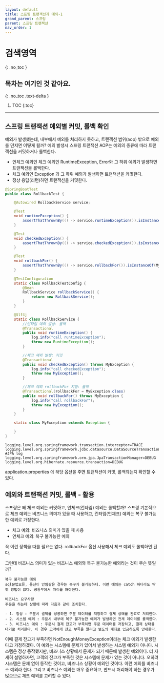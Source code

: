 ```yaml
---
layout: default
title: 스프링 트랜잭션과 예외-1
grand_parent: 스프링
parent: 스프링 트랜잭션
nav_order: 1
---
```


# 검색영역
{: .no_toc }

## 목차는 여기인 것 같아요.
{: .no_toc .text-delta }

1. TOC
{:toc}

---

## 스프링 트랜잭션 예외별 커밋, 롤백 확인

예외가 발생했는데, 내부에서 예외를 처리하지 못하고, 트랜잭션 범위(aop) 밖으로 예외를 던지면 어떻게 될까?
예외 발생시 스프링 트랜잭션 AOP는 예외의 종류에 따라 트랜잭션을 커밋하거나 롤백한다.

- 언체크 예외인 체크 예외인 RuntimeException, Error와 그 하위 예외가 발생하면 트랜잭션을 롤백한다.
- 체크 예외인 Exception 과 그 하위 예외가 발생하면 트랜잭션을 커밋한다.
- 정상 응답(리턴)하면 트랜잭션을 커밋한다.

```java
@SpringBootTest
public class RollbackTest {

    @Autowired RollbackService service;

    @Test
    void runtimeException() {
        assertThatThrownBy(() -> service.runtimeException()).isInstanceOf(RuntimeException.class);
    }

    @Test
    void checkedException() {
        assertThatThrownBy(() -> service.checkedException()).isInstanceOf(MyException.class);
    }

    @Test
    void rollbackFor() {
        assertThatThrownBy(() -> service.rollbackFor()).isInstanceOf(MyException.class);
    }

    @TestConfiguration
    static class RollbackTestConfig {
        @Bean
        RollbackService rollbackService() {
            return new RollbackService();
        }
    }

    @Slf4j
    static class RollbackService {
        //런타임 예외 발생: 롤백
        @Transactional
        public void runtimeException() {
            log.info("call runtimeException");
            throw new RuntimeException();
        }

        //체크 예외 발생: 커밋
        @Transactional
        public void checkedException() throws MyException {
            log.info("call checkedException");
            throw new MyException();
        }

        //체크 예외 rollbackFor 지정: 롤백
        @Transactional(rollbackFor = MyException.class)
        public void rollbackFor() throws MyException {
            log.info("call rollbackFor");
            throw new MyException();
        }
    }

    static class MyException extends Exception {

    }
}
```

```
logging.level.org.springframework.transaction.interceptor=TRACE
logging.level.org.springframework.jdbc.datasource.DataSourceTransactionManager=DEBUG
#JPA log
logging.level.org.springframework.orm.jpa.JpaTransactionManager=DEBUG
logging.level.org.hibernate.resource.transaction=DEBUG
```

application.properties 에 해당 옵션을 주면 트랜잭션이 커밋, 롤백되는지 확인할 수 있다.

## 예외와 트랜잭션 커밋, 롤백 - 활용

스프링은 왜 체크 예외는 커밋하고, 언체크(런타임) 예외는 롤백할까?
스프링 기본적으로 체크 예외는 비즈니스 의미가 있을 때 사용하고, 런타임(언체크) 예외는 복구 불가능한 예외로 가정한다.

- 체크 예외: 비즈니스 의미가 있을 때 사용
- 언체크 예외: 복구 불가능한 예외

꼭 이런 정책을 따를 필요는 없다. rollbackFor 옵션 사용해서 체크 예외도 롤백하면 된다.

그런데 비즈니스 의미가 있는 비즈니스 예외와 복구 불가능한 예외라는 것이 무슨 뜻일까?

```
복구 불가능한 예외
sql문법오류, 통신이 안됨같은 경우는 복구가 불가능하다. 이런 예외는 catch 하더라도 딱히 방법이 없다. 공통부에서 처리를 해야한다.
```

```
비즈니스 요구사항
주문을 하는데 상황에 따라 다음과 같이 조치한다.

- 1. 정상 : 주문시 결제를 성공하면 주문 데이터를 저장하고 결제 상태를 완료로 처리한다.
- 2. 시스템 예외 : 주문시 내부에 복구 불가능한 예외가 발생하면 전체 데이터를 롤백한다.
- 3. 비즈니스 예외 : 주문시 결제 잔고가 부족하면 주문 데이터를 저장하고, 결제 상태를 대기로 처리한다. 이 경우 고객에게 잔고 부족을 알리고 별도의 계좌로 입금하도록 안내한다.
```

이때 결제 잔고가 부족하면 NotEnoughMoneyException이라는 체크 예외가 발생한다고 가정하겠다. 
이 예외는 시스템에 문제가 있어서 발생하는 시스템 예외가 아니다. 시스템은 정상 동작했지만, 
비즈니스 상황에서 문제가 되기 때문에 발생한 예외이다. 
더 자세히 설명하자면, 고객의 잔고가 부족한 것은 시스템에 문제가 있는 것이 아니다. 
오히려 시스템은 문제 없이 동작한 것이고, 비즈니스 상황이 예외인 것이다. 이런 예외를 비즈니스 예외라 한다. 
그리고 비즈니스 예외는 매우 중요하고, 반드시 처리해야 하는 경우가 많으므로 체크 예외를 고려할 수 있다.















